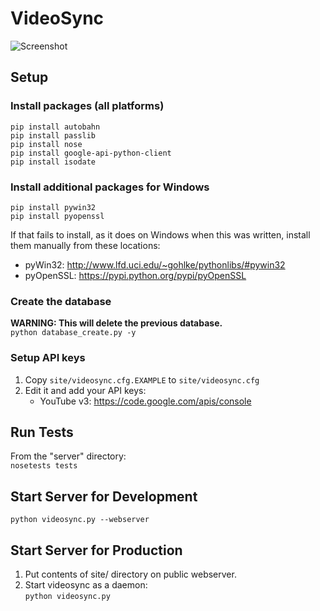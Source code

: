 VideoSync
=========

![Screenshot](http://i.imgur.com/yBRf0KL.png)

Setup
-----

### Install packages (all platforms)

`pip install autobahn`    
`pip install passlib`    
`pip install nose`    
`pip install google-api-python-client`    
`pip install isodate`

### Install additional packages for Windows

`pip install pywin32`    
`pip install pyopenssl`

If that fails to install, as it does on Windows when this was written, install them manually from these locations:

* pyWin32: http://www.lfd.uci.edu/~gohlke/pythonlibs/#pywin32
* pyOpenSSL: https://pypi.python.org/pypi/pyOpenSSL

### Create the database

**WARNING: This will delete the previous database.**    
`python database_create.py -y`

### Setup API keys

1. Copy `site/videosync.cfg.EXAMPLE` to `site/videosync.cfg`
2. Edit it and add your API keys:
	* YouTube v3: https://code.google.com/apis/console

Run Tests
---------

From the "server" directory:    
`nosetests tests`


Start Server for Development
----------------------------

`python videosync.py --webserver`


Start Server for Production
---------------------------

1. Put contents of site/ directory on public webserver.
2. Start videosync as a daemon:    
	`python videosync.py`
